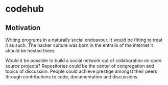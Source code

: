 # codehub

## Motivation
Writing programs in a naturally social endeavour.
It would be fitting to treat it as such. The hacker
culture was born in the entrails of the internet
it should be hosted there.

Would it be possible to build a social network
out of collaboration on open source projects?
Repositories could be the center of congregation and
topics of discussion. People could achieve prestige
amongst their peers through contributions to code,
documentation and discussions.

